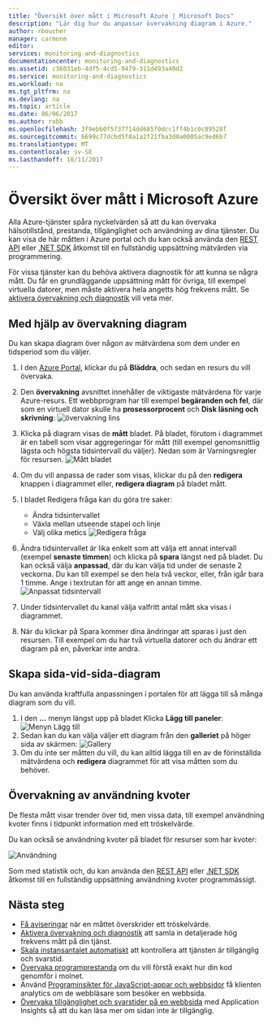 ```yaml
---
title: "Översikt över mått i Microsoft Azure | Microsoft Docs"
description: "Lär dig hur du anpassar övervakning diagram i Azure."
author: rboucher
manager: carmonm
editor: 
services: monitoring-and-diagnostics
documentationcenter: monitoring-and-diagnostics
ms.assetid: c36031eb-4df5-4cd5-9479-311d493a40d2
ms.service: monitoring-and-diagnostics
ms.workload: na
ms.tgt_pltfrm: na
ms.devlang: na
ms.topic: article
ms.date: 06/06/2017
ms.author: robb
ms.openlocfilehash: 3f9ebb0f5737714dd685f0dcc1ff4b1c0c89528f
ms.sourcegitcommit: 6699c77dcbd5f8a1a2f21fba3d0a0005ac9ed6b7
ms.translationtype: MT
ms.contentlocale: sv-SE
ms.lasthandoff: 10/11/2017
---
```

# <a name="overview-of-metrics-in-microsoft-azure"></a>Översikt över mått i Microsoft Azure
Alla Azure-tjänster spåra nyckelvärden så att du kan övervaka hälsotillstånd, prestanda, tillgänglighet och användning av dina tjänster. Du kan visa de här måtten i Azure portal och du kan också använda den [REST API](https://msdn.microsoft.com/library/azure/dn931930.aspx) eller [.NET SDK](http://www.nuget.org/packages/Microsoft.Azure.Management.Monitor) åtkomst till en fullständig uppsättning mätvärden via programmering.

För vissa tjänster kan du behöva aktivera diagnostik för att kunna se några mått. Du får en grundläggande uppsättning mått för övriga, till exempel virtuella datorer, men måste aktivera hela angetts hög frekvens mått. Se [aktivera övervakning och diagnostik](insights-how-to-use-diagnostics.md) vill veta mer.

## <a name="using-monitoring-charts"></a>Med hjälp av övervakning diagram
Du kan skapa diagram över någon av mätvärdena som dem under en tidsperiod som du väljer.

1. I den [Azure Portal](https://portal.azure.com/), klickar du på **Bläddra**, och sedan en resurs du vill övervaka.
2. Den **övervakning** avsnittet innehåller de viktigaste mätvärdena för varje Azure-resurs. Ett webbprogram har till exempel **begäranden och fel**, där som en virtuell dator skulle ha **prosessorprocent** och **Disk läsning och skrivning**: ![övervakning lins](./media/insights-how-to-customize-monitoring/Insights_MonitoringChart.png)
3. Klicka på diagram visas de **mått** bladet. På bladet, förutom i diagrammet är en tabell som visar aggregeringar för mått (till exempel genomsnittlig lägsta och högsta tidsintervall du väljer). Nedan som är Varningsregler för resursen.
    ![Mått bladet](./media/insights-how-to-customize-monitoring/Insights_MetricBlade.png)
4. Om du vill anpassa de rader som visas, klickar du på den **redigera** knappen i diagrammet eller, **redigera diagram** på bladet mått.
5. I bladet Redigera fråga kan du göra tre saker:
   
   * Ändra tidsintervallet
   * Växla mellan utseende stapel och linje
   * Välj olika metics ![Redigera fråga](./media/insights-how-to-customize-monitoring/Insights_EditQuery.png)
6. Ändra tidsintervallet är lika enkelt som att välja ett annat intervall (exempel **senaste timmen**) och klicka på **spara** längst ned på bladet. Du kan också välja **anpassad**, där du kan välja tid under de senaste 2 veckorna. Du kan till exempel se den hela två veckor, eller, från igår bara 1 timme. Ange i textrutan för att ange en annan timme.
    ![Anpassat tidsintervall](./media/insights-how-to-customize-monitoring/Insights_CustomTime.png)
7. Under tidsintervallet du kanal välja valfritt antal mått ska visas i diagrammet.
8. När du klickar på Spara kommer dina ändringar att sparas i just den resursen. Till exempel om du har två virtuella datorer och du ändrar ett diagram på en, påverkar inte andra.

## <a name="creating-side-by-side-charts"></a>Skapa sida-vid-sida-diagram
Du kan använda kraftfulla anpassningen i portalen för att lägga till så många diagram som du vill.

1. I den **...**  menyn längst upp på bladet Klicka **Lägg till paneler**:  
    ![Menyn Lägg till](./media/insights-how-to-customize-monitoring/Insights_AddMenu.png)
2. Sedan kan du kan välja väljer ett diagram från den **galleriet** på höger sida av skärmen: ![Gallery](./media/insights-how-to-customize-monitoring/Insights_Gallery.png)
3. Om du inte ser måtten du vill, du kan alltid lägga till en av de förinställda mätvärdena och **redigera** diagrammet för att visa måtten som du behöver.

## <a name="monitoring-usage-quotas"></a>Övervakning av användning kvoter
De flesta mått visar trender över tid, men vissa data, till exempel användning kvoter finns i tidpunkt information med ett tröskelvärde.

Du kan också se användning kvoter på bladet för resurser som har kvoter:

![Användning](./media/insights-how-to-customize-monitoring/Insights_UsageChart.png)

Som med statistik och, du kan använda den [REST API](https://msdn.microsoft.com/library/azure/dn931963.aspx) eller [.NET SDK](http://www.nuget.org/packages/Microsoft.Azure.Management.Monitor) åtkomst till en fullständig uppsättning användning kvoter programmässigt.

## <a name="next-steps"></a>Nästa steg
* [Få aviseringar](insights-receive-alert-notifications.md) när en måttet överskrider ett tröskelvärde.
* [Aktivera övervakning och diagnostik](insights-how-to-use-diagnostics.md) att samla in detaljerade hög frekvens mått på din tjänst.
* [Skala instansantalet automatiskt](insights-how-to-scale.md) att kontrollera att tjänsten är tillgänglig och svarstid.
* [Övervaka programprestanda](../application-insights/app-insights-azure-web-apps.md) om du vill förstå exakt hur din kod genomför i molnet.
* Använd [Programinsikter för JavaScript-appar och webbsidor](../application-insights/app-insights-web-track-usage.md) få klienten analytics om de webbläsare som besöker en webbsida.
* [Övervaka tillgänglighet och svarstider på en webbsida](../application-insights/app-insights-monitor-web-app-availability.md) med Application Insights så att du kan läsa mer om sidan inte är tillgänglig.

